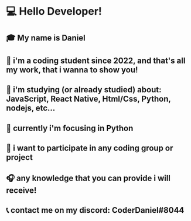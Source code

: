 # 💻 Hello Developer!

## 🎓 My name is Daniel
## 📕 i'm a coding student since 2022, and that's all my work, that i wanna to show you!
## 🔨 i'm studying (or already studied) about: JavaScript, React Native, Html/Css, Python, nodejs, etc... 
## 🐍 currently i'm focusing in Python
## 💾 i want to participate in any coding group or project
## 🎧 any knowledge that you can provide i will receive! 
## 📞 contact me on my discord: CoderDaniel#8044
